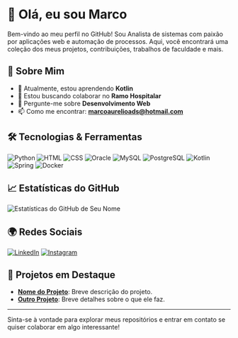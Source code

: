 # 👋 Olá, eu sou Marco

Bem-vindo ao meu perfil no GitHub! Sou Analista de sistemas com paixão por aplicações web e automação de processos. Aqui, você encontrará uma coleção dos meus projetos, contribuições, trabalhos de faculdade e mais.

## 🚀 Sobre Mim

- 🌱 Atualmente, estou aprendendo **Kotlin**
- 👯 Estou buscando colaborar no **Ramo Hospitalar**
- 💬 Pergunte-me sobre **Desenvolvimento Web**
- 📫 Como me encontrar: **marcoaurelioads@hotmail.com**


## 🛠️ Tecnologias & Ferramentas

![Python](https://img.shields.io/badge/Python-3776AB?style=for-the-badge&logo=python&logoColor=white)
![HTML](https://img.shields.io/badge/HTML5-E34F26?style=for-the-badge&logo=html5&logoColor=white)
![CSS](https://img.shields.io/badge/CSS3-1572B6?style=for-the-badge&logo=css3&logoColor=white)
![Oracle](https://img.shields.io/badge/Oracle-F80000?style=for-the-badge&logo=oracle&logoColor=white)
![MySQL](https://img.shields.io/badge/MySQL-4479A1?style=for-the-badge&logo=mysql&logoColor=white)
![PostgreSQL](https://img.shields.io/badge/PostgreSQL-4169E1?style=for-the-badge&logo=postgresql&logoColor=white)
![Kotlin](https://img.shields.io/badge/Kotlin-0095D5?style=for-the-badge&logo=kotlin&logoColor=white)
![Spring](https://img.shields.io/badge/Spring-6DB33F?style=for-the-badge&logo=spring&logoColor=white)
![Docker](https://img.shields.io/badge/Docker-2496ED?style=for-the-badge&logo=docker&logoColor=white)

## 📈 Estatísticas do GitHub

![Estatísticas do GitHub de Seu Nome](https://github-readme-stats.vercel.app/api?username=MAD0MIN&show_icons=true&theme=radical)

## 🌍 Redes Sociais

[![LinkedIn](https://img.shields.io/badge/LinkedIn-%230077B5.svg?style=for-the-badge&logo=linkedin&logoColor=white)](https://www.linkedin.com/in/marcoaureliodomingos/)
[![Instagram](https://img.shields.io/badge/Instagram-E4405F?style=for-the-badge&logo=instagram&logoColor=white)](https://www.instagram.com/madomin_/)

## 📂 Projetos em Destaque

- **[Nome do Projeto](https://github.com/seunomeusuario/nome-do-projeto)**: Breve descrição do projeto.
- **[Outro Projeto](https://github.com/seunomeusuario/outro-projeto)**: Breve detalhes sobre o que ele faz.

---

Sinta-se à vontade para explorar meus repositórios e entrar em contato se quiser colaborar em algo interessante!

